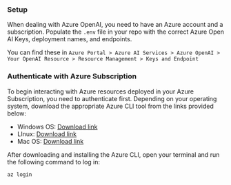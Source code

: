 ### Setup

When dealing with Azure OpenAI, you need to have an Azure account and a subscription. Populate the `.env` file in your repo with the correct Azure Open AI Keys, deployment names, and endpoints.

You can find these in `Azure Portal > Azure AI Services > Azure OpenAI > Your OpenAI Resource > Resource Management > Keys and Endpoint`

### Authenticate with Azure Subscription
To begin interacting with Azure resources deployed in your Azure Subscription, you need to authenticate first. Depending on your operating system, download the appropriate Azure CLI tool from the links provided below:
   - Windows OS: [Download link](https://learn.microsoft.com/en-us/cli/azure/install-azure-cli-windows?tabs=azure-cli)
   - LInux: [Download link](https://learn.microsoft.com/en-us/cli/azure/install-azure-cli-linux?pivots=apt)
   - Mac OS: [Download link](https://learn.microsoft.com/en-us/cli/azure/install-azure-cli-macos)

   After downloading and installing the Azure CLI, open your terminal and run the following command to log in:

   ```bash
   az login
   ```
